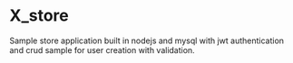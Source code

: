 # X_store

Sample store application built in nodejs and mysql with jwt authentication and crud sample for user creation with validation.
